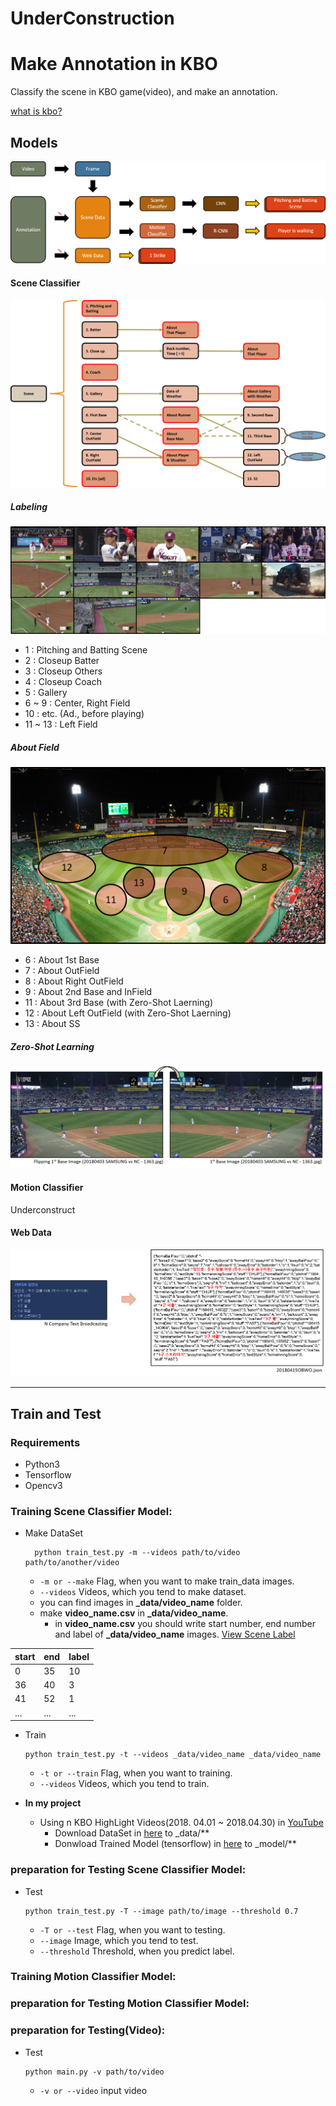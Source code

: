 # UnderConstruction
# Make Annotation in KBO
Classify the scene in KBO game(video), and make an annotation.

[what is kbo?](https://www.koreabaseball.com "Korea Baseball League")

## Models
![Flow_chart](/PNG/flow_chart.png)

#### Scene Classifier
![Flow_chart](/PNG/scene_classify.png)

##### Labeling
![Flow_chart](/PNG/labeling.png)
- 1 : Pitching and Batting Scene
- 2 : Closeup Batter
- 3 : Closeup Others
- 4 : Closeup Coach
- 5 : Gallery
- 6 ~ 9 : Center, Right Field
- 10 : etc. (Ad., before playing)
- 11 ~ 13 : Left Field

##### About Field
![Flow_chart](/PNG/field_classify.png)
- 6 : About 1st Base
- 7 : About OutField
- 8 : About Right OutField
- 9 : About 2nd Base and InField
- 11 : About 3rd Base (with Zero-Shot Laerning)
- 12 : About Left OutField (with Zero-Shot Laerning)
- 13 : About SS

##### Zero-Shot Learning
![Flow_chart](/PNG/zero_shot.png)

#### Motion Classifier
Underconstruct

#### Web Data
![Flow_chart](/PNG/TextBroadcasting.png)

---

## Train and Test

### Requirements
- Python3
- Tensorflow
- Opencv3

### Training Scene Classifier Model:
- Make DataSet
  ````
    python train_test.py -m --videos path/to/video path/to/another/video
    ````
    - `-m or --make` Flag, when you want to make train_data images.
    - `--videos` Videos, which you tend to make dataset.
    - you can find images in **_data/video_name** folder.
  - make **video_name.csv** in **_data/video_name**.
    - in **video_name.csv** you should write start number, end number and label of **_data/video_name** images. [View Scene Label](/PNG/field_classify.png)

|start | end | label|
|------|-----|------|
|0|35|10|
|36|40|3|
|41|52|1|
|...|...|...|


- Train
  ````
  python train_test.py -t --videos _data/video_name _data/video_name
  ````
  - `-t or --train` Flag, when you want to training.
  - `--videos` Videos, which you tend to train.


- **In my project**
  - Using n KBO HighLight Videos(2018. 04.01 ~ 2018.04.30) in [YouTube](https://www.youtube.com/playlist?list=PL7MQjbfOyOE19FCi85BcECO-zNYQcDbE0)
    - Download DataSet in [here](https://github.com/byeongjokim/KBO_annotation) to _data/**
    - Donwload Trained Model (tensorflow) in [here](https://github.com/byeongjokim/KBO_annotation) to _model/**

### preparation for Testing Scene Classifier Model:
- Test
  ````
  python train_test.py -T --image path/to/image --threshold 0.7
  ````
  - `-T or --test` Flag, when you want to testing.
  - `--image` Image, which you tend to test.
  - `--threshold` Threshold, when you predict label.


### Training Motion Classifier Model:
### preparation for Testing Motion Classifier Model:


### preparation for Testing(Video):
- Test
  ````
  python main.py -v path/to/video
  ````
  - `-v or --video` input video


